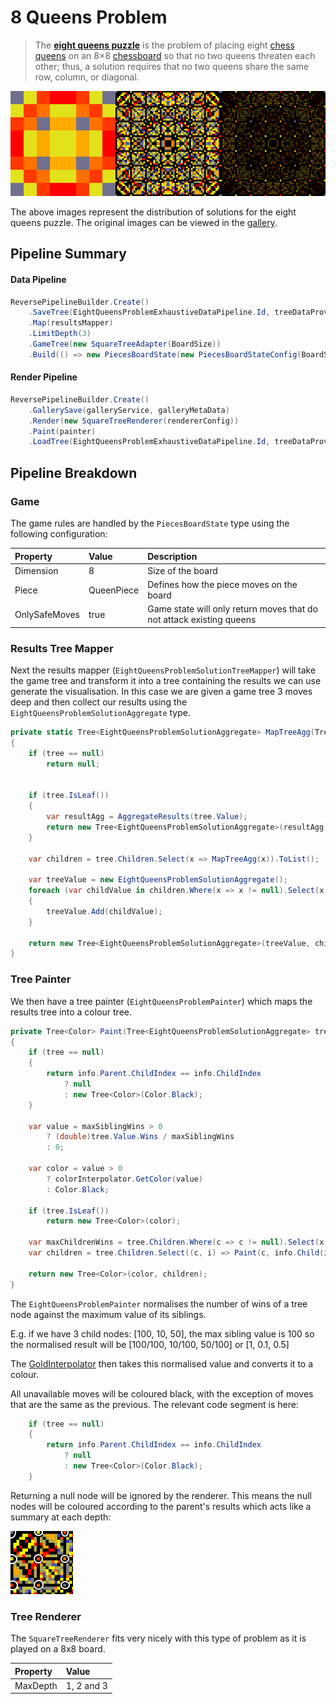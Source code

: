 # 8 Queens Problem

> The [**eight queens puzzle**](https://en.wikipedia.org/wiki/Eight_queens_puzzle) is the problem of placing eight [chess](https://en.wikipedia.org/wiki/Chess) [queens](https://en.wikipedia.org/wiki/Queen_%28chess%29) on an 8×8 [chessboard](https://en.wikipedia.org/wiki/Chessboard) so that no two queens threaten each other; thus, a solution requires that no two queens share the same row, column, or diagonal.

![Eight Queens Puzzle Solutions at Depth 1, 2 and 3](../.gitbook/assets/8-queens-problem-solutions.png)

The above images represent the distribution of solutions for the eight queens puzzle. The original images can be viewed in the [gallery](https://b-faze.github.io/faze/Eight-Queens-Problem.html).

## Pipeline Summary

#### Data Pipeline

```csharp
ReversePipelineBuilder.Create()
    .SaveTree(EightQueensProblemExhaustiveDataPipeline.Id, treeDataProvider)
    .Map(resultsMapper)
    .LimitDepth(3)
    .GameTree(new SquareTreeAdapter(BoardSize))
    .Build(() => new PiecesBoardState(new PiecesBoardStateConfig(BoardSize, new QueenPiece(), onlySafeMoves: true)));
```

#### Render Pipeline

```csharp
ReversePipelineBuilder.Create()
    .GallerySave(galleryService, galleryMetaData)
    .Render(new SquareTreeRenderer(rendererConfig))
    .Paint(painter)
    .LoadTree(EightQueensProblemExhaustiveDataPipeline.Id, treeDataProvider);
```

## Pipeline Breakdown

### Game

The game rules are handled by the `PiecesBoardState` type using the following configuration:

| Property | Value | Description |
| :--- | :--- | :--- |
| Dimension | 8 | Size of the board |
| Piece | QueenPiece | Defines how the piece moves on the board |
| OnlySafeMoves | true | Game state will only return moves that do not attack existing queens |

### Results Tree Mapper

Next the results mapper \(`EightQueensProblemSolutionTreeMapper`\) will take the game tree and transform it into a tree containing the results we can use generate the visualisation. In this case we are given a game tree 3 moves deep and then collect our results using the `EightQueensProblemSolutionAggregate` type.

```csharp
private static Tree<EightQueensProblemSolutionAggregate> MapTreeAgg(Tree<IGameState<GridMove, SingleScoreResult?>> tree)
{
    if (tree == null)
        return null;


    if (tree.IsLeaf())
    {
        var resultAgg = AggregateResults(tree.Value);
        return new Tree<EightQueensProblemSolutionAggregate>(resultAgg);
    }

    var children = tree.Children.Select(x => MapTreeAgg(x)).ToList();

    var treeValue = new EightQueensProblemSolutionAggregate();    
    foreach (var childValue in children.Where(x => x != null).Select(x => x.Value))
    {
        treeValue.Add(childValue);
    }

    return new Tree<EightQueensProblemSolutionAggregate>(treeValue, children);
}
```

### Tree Painter

We then have a tree painter \(`EightQueensProblemPainter`\) which maps the results tree into a colour tree. 

```csharp
private Tree<Color> Paint(Tree<EightQueensProblemSolutionAggregate> tree, TreeMapInfo info, uint maxSiblingWins)
{
    if (tree == null)
    {
        return info.Parent.ChildIndex == info.ChildIndex 
            ? null 
            : new Tree<Color>(Color.Black);
    }

    var value = maxSiblingWins > 0 
        ? (double)tree.Value.Wins / maxSiblingWins 
        : 0;
        
    var color = value > 0 
        ? colorInterpolator.GetColor(value) 
        : Color.Black;

    if (tree.IsLeaf())
        return new Tree<Color>(color);

    var maxChildrenWins = tree.Children.Where(c => c != null).Select(x => x.Value.Wins).Max();
    var children = tree.Children.Select((c, i) => Paint(c, info.Child(i), maxChildrenWins));

    return new Tree<Color>(color, children);
}
```

The `EightQueensProblemPainter` normalises the number of wins of a tree node against the maximum value of its siblings. 

E.g. if we have 3 child nodes: \[100, 10, 50\], the max sibling value is 100 so the normalised result will be \[100/100, 10/100, 50/100\] or \[1, 0.1, 0.5\]

The [GoldInterpolator](../rendering/color-interpolators.md#gold) then takes this normalised value and converts it to a colour.

All unavailable moves will be coloured black, with the exception of moves that are the same as the previous. The relevant code segment is here:

```csharp
    if (tree == null)
    {
        return info.Parent.ChildIndex == info.ChildIndex 
            ? null 
            : new Tree<Color>(Color.Black);
    }
```

Returning a null node will be ignored by the renderer.  This means the null nodes will be coloured according to the parent's results which acts like a summary at each depth:

![Summary nodes](../.gitbook/assets/8-queens-problem-solutions-depth-2-circled.png)

### Tree Renderer

The `SquareTreeRenderer` fits very nicely with this type of problem as it is played on a 8x8 board.

| Property | Value |
| :--- | :--- |
| MaxDepth | 1, 2 and 3 |


